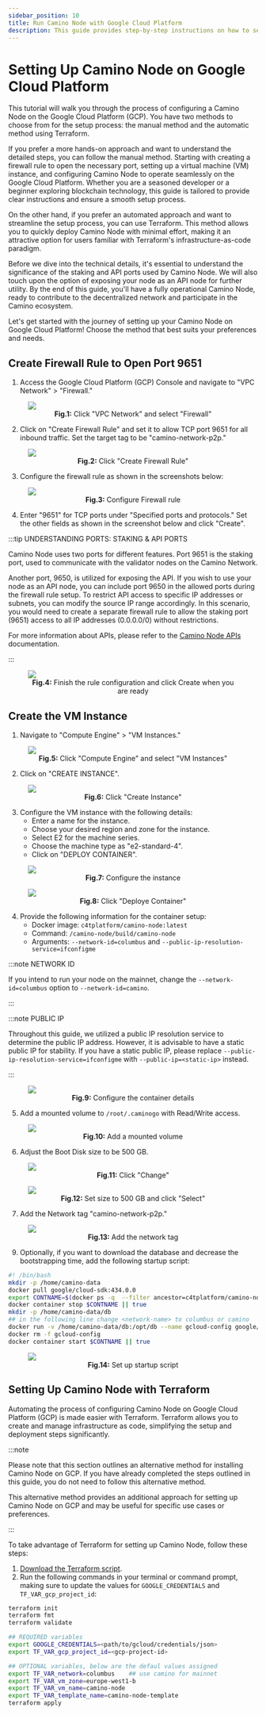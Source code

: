 ```yaml
---
sidebar_position: 10
title: Run Camino Node with Google Cloud Platform
description: This guide provides step-by-step instructions on how to set up and run Camino Node on the Google Cloud Platform.
---
```


# Setting Up Camino Node on Google Cloud Platform

This tutorial will walk you through the process of configuring a Camino Node on the Google Cloud Platform (GCP).
You have two methods to choose from for the setup process: the manual method and the automatic method using Terraform.

If you prefer a more hands-on approach and want to understand the detailed steps, you can follow the manual method.
Starting with creating a firewall rule to open the necessary port, setting up a virtual machine (VM) instance,
and configuring Camino Node to operate seamlessly on the Google Cloud Platform. Whether you are a seasoned
developer or a beginner exploring blockchain technology, this guide is tailored to provide clear instructions
and ensure a smooth setup process.

On the other hand, if you prefer an automated approach and want to streamline the setup process, you can use Terraform.
This method allows you to quickly deploy Camino Node with minimal effort, making it an attractive option for users
familiar with Terraform's infrastructure-as-code paradigm.

Before we dive into the technical details, it's essential to understand the significance of the staking and API ports used
by Camino Node. We will also touch upon the option of exposing your node as an API node for further utility. By the end of
this guide, you'll have a fully operational Camino Node, ready to contribute to the decentralized network and participate
in the Camino ecosystem.

Let's get started with the journey of setting up your Camino Node on Google Cloud Platform!
Choose the method that best suits your preferences and needs.

## Create Firewall Rule to Open Port 9651

1. Access the Google Cloud Platform (GCP) Console and navigate to "VPC Network" > "Firewall."

<figure>
<img class="zoom" src="/img/gcloud/gcloud_10.png#center"/>
<figcaption align = "center"><b>Fig.1:</b> Click "VPC Network" and select "Firewall"</figcaption>
</figure>

2. Click on "Create Firewall Rule" and set it to allow TCP port 9651 for all inbound traffic. Set the target tag to be "camino-network-p2p."

<figure>
<img class="zoom" src="/img/gcloud/gcloud_11.png#center"/>
<figcaption align = "center"><b>Fig.2:</b> Click "Create Firewall Rule"</figcaption>
</figure>

3. Configure the firewall rule as shown in the screenshots below:

<figure>
<img class="zoom" src="/img/gcloud/gcloud_12.png#center"/>
<figcaption align = "center"><b>Fig.3:</b> Configure Firewall rule</figcaption>
</figure>

4. Enter "9651" for TCP ports under "Specified ports and protocols." Set the other fields as shown in the screenshot below and click "Create".

:::tip UNDERSTANDING PORTS: STAKING & API PORTS

Camino Node uses two ports for different features. Port 9651 is the staking port, used to communicate with
the validator nodes on the Camino Network.

Another port, 9650, is utilized for exposing the API. If you wish to use your node as an API node, you can
include port 9650 in the allowed ports during the firewall rule setup. To restrict API access to specific IP
addresses or subnets, you can modify the source IP range accordingly. In this scenario, you would need to
create a separate firewall rule to allow the staking port (9651) access to all IP addresses (0.0.0.0/0)
without restrictions.

For more information about APIs, please refer to the [Camino Node APIs](/developer/apis/camino-node-apis/) documentation.

:::

<figure>
<img class="zoom" src="/img/gcloud/gcloud_13.png#center"/>
<figcaption align = "center"><b>Fig.4:</b> Finish the rule configuration and click Create when you are ready</figcaption>
</figure>

## Create the VM Instance

1. Navigate to "Compute Engine" > "VM Instances."

<figure>
<img class="zoom" src="/img/gcloud/gcloud_1.png#center"/>
<figcaption align = "center"><b>Fig.5:</b> Click "Compute Engine" and select "VM Instances"</figcaption>
</figure>

2. Click on "CREATE INSTANCE".

<figure>
<img class="zoom" src="/img/gcloud/gcloud_2.png#center"/>
<figcaption align = "center"><b>Fig.6:</b> Click "Create Instance"</figcaption>
</figure>

3. Configure the VM instance with the following details:
   - Enter a name for the instance.
   - Choose your desired region and zone for the instance.
   - Select E2 for the machine series.
   - Choose the machine type as "e2-standard-4".
   - Click on "DEPLOY CONTAINER".

<figure>
<img class="zoom" src="/img/gcloud/gcloud_3.png#center"/>
<figcaption align = "center"><b>Fig.7:</b> Configure the instance</figcaption>
</figure>

<figure>
<img class="zoom" src="/img/gcloud/gcloud_4.png#center"/>
<figcaption align = "center"><b>Fig.8:</b> Click "Deploye Container"</figcaption>
</figure>

4. Provide the following information for the container setup:
   - Docker image: `c4tplatform/camino-node:latest`
   - Command: `/camino-node/build/camino-node`
   - Arguments: `--network-id=columbus` and `--public-ip-resolution-service=ifconfigme`

:::note NETWORK ID

If you intend to run your node on the mainnet, change the `--network-id=columbus` option to `--network-id=camino`.

:::

:::note PUBLIC IP

Throughout this guide, we utilized a public IP resolution service to determine the public IP address.
However, it is advisable to have a static public IP for stability. If you have a static public IP,
please replace `--public-ip-resolution-service=ifconfigme` with `--public-ip=<static-ip>` instead.

:::

<figure>
<img class="zoom" src="/img/gcloud/gcloud_5.png#center"/>
<figcaption align = "center"><b>Fig.9:</b> Configure the container details</figcaption>
</figure>

5. Add a mounted volume to `/root/.caminogo` with Read/Write access.

<figure>
<img class="zoom" src="/img/gcloud/gcloud_6.png#center"/>
<figcaption align = "center"><b>Fig.10:</b> Add a mounted volume</figcaption>
</figure>

6. Adjust the Boot Disk size to be 500 GB.

<figure>
<img class="zoom" src="/img/gcloud/gcloud_7.png#center"/>
<figcaption align = "center"><b>Fig.11:</b> Click "Change"</figcaption>
</figure>

<figure>
<img class="zoom" src="/img/gcloud/gcloud_8.png#center"/>
<figcaption align = "center"><b>Fig.12:</b> Set size to 500 GB and click "Select"</figcaption>
</figure>

7. Add the Network tag "camino-network-p2p."

<figure>
<img class="zoom" src="/img/gcloud/gcloud_9a.png#center"/>
<figcaption align = "center"><b>Fig.13:</b> Add the network tag</figcaption>
</figure>

9. Optionally, if you want to download the database and decrease the bootstrapping time, add the following startup script:

```bash
#! /bin/bash
mkdir -p /home/camino-data
docker pull google/cloud-sdk:434.0.0
export CONTNAME=$(docker ps -q  --filter ancestor=c4tplatform/camino-node:latest)
docker container stop $CONTNAME || true
mkdir -p /home/camino-data/db
## in the following line change <network-name> to columbus or camino
docker run -v /home/camino-data/db:/opt/db --name gcloud-config google/cloud-sdk:434.0.0 gsutil -m rsync -d -R  gs://<network-name>-db /opt/db
docker rm -f gcloud-config
docker container start $CONTNAME || true
```

<figure>
<img class="zoom" src="/img/gcloud/gcloud_9b.png#center"/>
<figcaption align = "center"><b>Fig.14:</b> Set up startup script</figcaption>
</figure>

## Setting Up Camino Node with Terraform

Automating the process of configuring Camino Node on Google Cloud Platform (GCP) is made easier with Terraform.
Terraform allows you to create and manage infrastructure as code, simplifying the setup and deployment steps significantly.

:::note

Please note that this section outlines an alternative method for installing Camino Node on GCP.
If you have already completed the steps outlined in this guide, you do not need to follow this alternative method.

This alternative method provides an additional approach for setting up Camino Node on GCP and may be useful for
specific use cases or preferences.

:::

To take advantage of Terraform for setting up Camino Node, follow these steps:

1. [Download the Terraform script](/img/gcloud/camino-node-gcloud-terraform.tf).
1. Run the following commands in your terminal or command prompt, making sure to update the values for `GOOGLE_CREDENTIALS` and `TF_VAR_gcp_project_id`:

```bash
terraform init
terraform fmt
terraform validate

## REQUIRED variables
export GOOGLE_CREDENTIALS=<path/to/gcloud/credentials/json>
export TF_VAR_gcp_project_id=<gcp-project-id>

## OPTIONAL variables, below are the defaul values assigned
export TF_VAR_network=columbus    ## use camino for mainnet
export TF_VAR_vm_zone=europe-west1-b
export TF_VAR_vm_name=camino-node
export TF_VAR_template_name=camino-node-template
terraform apply
```
